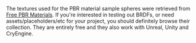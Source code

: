 The textures used for the PBR material sample spheres were retrieved from [Free PBR Materials](http://freepbr.com/). If you're interested in testing out BRDFs, or need assets/placeholders/etc for your project, you should definitely browse their collection. They are entirely free and they also work with Unreal, Unity and CryEngine.
